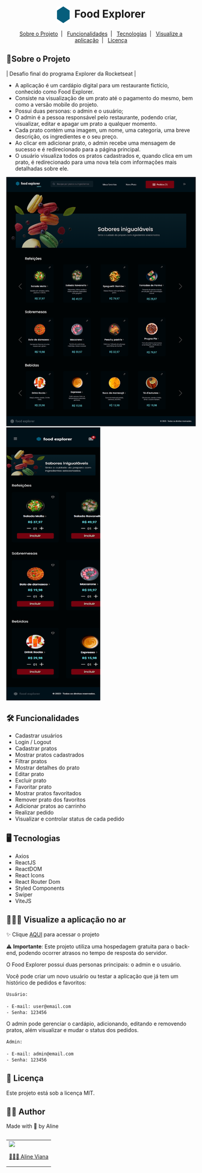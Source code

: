 <h1 align="center" style="text-align: center;">
  <img alt="Logo do Food Explorer" src="./src/assets/logo.svg" height="45px" width="35px" style="vertical-align: middle; margin-right: 5px;">
  Food Explorer
</h1>

<p align="center">
  <a href="#project">Sobre o Projeto</a>&nbsp;&nbsp;|&nbsp;&nbsp;
  <a href="#features">Funcionalidades</a>&nbsp;&nbsp;|&nbsp;&nbsp;
  <a href="#technologies">Tecnologias</a>&nbsp;&nbsp;|&nbsp;&nbsp;
  <a href="#look">Visualize a aplicação</a>&nbsp;&nbsp;|&nbsp;&nbsp;
  <a href="#license">Licença</a>
</p>

<h2 id="project">🎯Sobre o Projeto</h2>

| Desafio final do programa Explorer da Rocketseat |
- A aplicação é um cardápio digital para um restaurante fictício, conhecido como Food Explorer.
- Consiste na visualização de um prato até o pagamento do mesmo, bem como a versão mobile do projeto.
- Possui duas personas: o admin e o usuário;
- O admin é a pessoa responsável pelo restaurante, podendo criar, visualizar, editar e apagar um prato a qualquer momento.
- Cada prato contém uma imagem, um nome, uma categoria, uma breve descrição, os ingredientes e o seu preço. 
- Ao clicar em adicionar prato, o admin recebe uma mensagem de sucesso e é redirecionado para a página principal.
- O usuário visualiza todos os pratos cadastrados e, quando clica em um prato, é redirecionado para uma nova tela com informações mais detalhadas sobre ele.

<img src="./src/assets/preview.png" width=550> <img src="./src/assets/preview1.png" width=250 height=725>

<h2 id="features">🛠️ Funcionalidades</h2>

- Cadastrar usuários
- Login / Logout
- Cadastrar pratos
- Mostrar pratos cadastrados
- Filtrar pratos
- Mostrar detalhes do prato
- Editar prato
- Excluir prato 
- Favoritar prato
- Mostrar pratos favoritados
- Remover prato dos favoritos
- Adicionar pratos ao carrinho
- Realizar pedido
- Visualizar e controlar status de cada pedido

<h2 id="technologies">🖥️ Tecnologias</h2>

- Axios
- ReactJS
- ReactDOM
- React Icons
- React Router Dom
- Styled Components
- Swiper
- ViteJS

<h2 id="look">👩🏻‍💻 Visualize a aplicação no ar </h2>

✨ Clique [AQUI](https://foodexpplorer.netlify.app/) para acessar o projeto

⚠️ **Importante**: Este projeto utiliza uma hospedagem gratuita para o back-end, podendo ocorrer atrasos no tempo de resposta do servidor.

O Food Explorer possui duas personas principais: o admin e o usuário. 

Você pode criar um novo usuário ou testar a aplicação que já tem um histórico de pedidos e favoritos:
``````
Usuário:

- E-mail: user@email.com
- Senha: 123456
``````
O admin pode gerenciar o cardápio, adicionando, editando e removendo pratos, além visualizar e mudar o status dos pedidos.

```
Admin:

- E-mail: admin@email.com
- Senha: 123456
```

<h2 id="license">📝 Licença</h2>

Este projeto está sob a licença MIT.


## 👩‍💻 Author
Made with 💜 by Aline
<table align="left">
    <tr align="left">
        <td>
            <a href="https://github.com/alineviana">
                <img src="https://avatars.githubusercontent.com/u/80078418?v=4" width=100 />
                <p>👩🏽‍💻 Aline Viana</p> 
            </a>
        </td>
    </tr> 
</table>